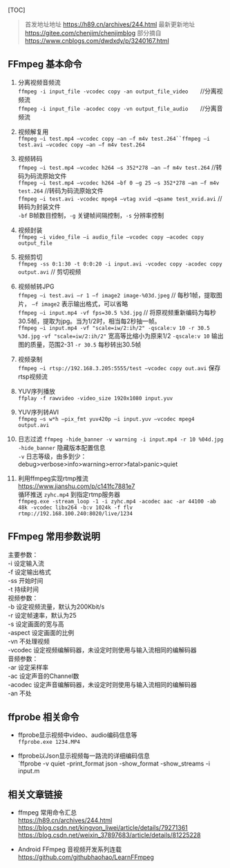 [TOC]

> 首发地址地址 <https://h89.cn/archives/244.html>
> 最新更新地址 <https://gitee.com/chenjim/chenjimblog>
> 部分摘自 <https://www.cnblogs.com/dwdxdy/p/3240167.html>  


## FFmpeg 基本命令  


1. 分离视频音频流  
   `ffmpeg -i input_file -vcodec copy -an output_file_video`　　//分离视频流  
   `ffmpeg -i input_file -acodec copy -vn output_file_audio`　　//分离音频流  

2. 视频解复用  
   `ffmpeg –i test.mp4 –vcodec copy –an –f m4v test.264``ffmpeg –i test.avi –vcodec copy –an –f m4v test.264`

3. 视频转码  
   `ffmpeg –i test.mp4 –vcodec h264 –s 352*278 –an –f m4v test.264`              //转码为码流原始文件   
   `ffmpeg –i test.mp4 –vcodec h264 –bf 0 –g 25 –s 352*278 –an –f m4v test.264`  //转码为码流原始文件  
   `ffmpeg –i test.avi -vcodec mpeg4 –vtag xvid –qsame test_xvid.avi`            //转码为封装文件  
   `-bf` B帧数目控制，`-g` 关键帧间隔控制，`-s` 分辨率控制  

4. 视频封装  
   `ffmpeg –i video_file –i audio_file –vcodec copy –acodec copy output_file`  

5. 视频剪切  
   `ffmpeg -ss 0:1:30 -t 0:0:20 -i input.avi -vcodec copy -acodec copy output.avi`    // 剪切视频  

6. 视频帧转JPG  
   `ffmpeg –i test.avi –r 1 –f image2 image-%03d.jpeg`        // 每秒1帧，提取图片， `–f image2` 表示输出格式，可以省略  
   `ffmpeg –i input.mp4 -vf fps=30.5 %3d.jpg`       // 将原视频重新编码为每秒30.5帧，提取为jpg。当为1/2时，相当每2秒抽一帧。   
   `ffmpeg –i input.mp4 -vf "scale=iw/2:ih/2" -qscale:v 10 -r 30.5 %3d.jpg` 
   `-vf "scale=iw/2:ih/2"` 宽高等比缩小为原来1/2
   `-qscale:v 10` 输出图的质量，范围2-31
   `-r 30.5` 每秒转出30.5帧

7. 视频录制  
   `ffmpeg –i rtsp://192.168.3.205:5555/test –vcodec copy out.avi` 保存rtsp视频流   

8. YUV序列播放   
   `ffplay -f rawvideo -video_size 1920x1080 input.yuv`   

9.  YUV序列转AVI  
   `ffmpeg –s w*h –pix_fmt yuv420p –i input.yuv –vcodec mpeg4 output.avi`  
   
10. 日志过滤
    `ffmpeg -hide_banner -v warning -i input.mp4 -r 10 %04d.jpg`  
    `-hide_banner` 隐藏版本配置信息  
    `-v` 日志等级，由多到少：debug>verbose>info>warning>error>fatal>panic>quiet  

11. 利用ffmpeg实现rtmp推流   
   <https://www.jianshu.com/p/c141fc7881e7>  
   循环推送 `zyhc.mp4` 到指定rtmp服务器  
   `ffmpeg.exe -stream_loop -1 -i zyhc.mp4 -acodec aac -ar 44100 -ab 48k -vcodec libx264 -b:v 1024k -f flv  rtmp://192.168.100.240:8020/live/1234`

## FFmpeg 常用参数说明

主要参数：  
-i 设定输入流  
-f 设定输出格式  
-ss 开始时间  
-t 持续时间  
视频参数：  
-b 设定视频流量，默认为200Kbit/s  
-r 设定帧速率，默认为25  
-s 设定画面的宽与高  
-aspect 设定画面的比例  
-vn 不处理视频  
-vcodec 设定视频编解码器，未设定时则使用与输入流相同的编解码器  
音频参数：  
-ar 设定采样率  
-ac 设定声音的Channel数  
-acodec 设定声音编解码器，未设定时则使用与输入流相同的编解码器  
-an 不处

## ffprobe 相关命令

- ffprobe显示视频中video、audio编码信息等  
  `ffprobe.exe 1234.MP4`  

- ffprobe以Json显示视频每一路流的详细编码信息  
  `ffprobe -v quiet -print_format json -show_format  -show_streams -i input.m


## 相关文章链接
- ffmpeg 常用命令汇总  
<https://h89.cn/archives/244.html>  
<https://blog.csdn.net/kingvon_liwei/article/details/79271361>  
<https://blog.csdn.net/weixin_37897683/article/details/81225228>  

- Android FFmpeg 音视频开发系列连载  
<https://github.com/githubhaohao/LearnFFmpeg>
 